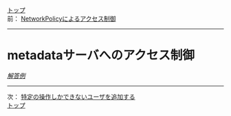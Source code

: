 [トップ](../README.md)  
前： [NetworkPolicyによるアクセス制御](networkpolicy.md)  

---

# metadataサーバへのアクセス制御

[*解答例*](../ans/metadata-server.md)  

---

次： [特定の操作しかできないユーザを追加する](user.md)  
[トップ](../README.md)  
